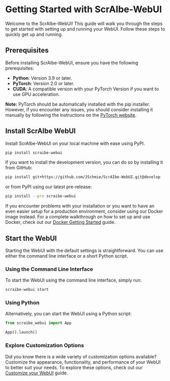 # Getting Started with ScrAIbe-WebUI

Welcome to the ScrAIbe-WebUI! This guide will walk you through the steps to get started with setting up and running your WebUI. Follow these steps to quickly get up and running.

## Prerequisites

Before installing ScrAIbe-WebUI, ensure you have the following prerequisites:

- **Python**: Version 3.9 or later.
- **PyTorch**: Version 2.0 or later.
- **CUDA**: A compatible version with your PyTorch Version if you want to use GPU acceleration.

**Note:** PyTorch should be automatically installed with the pip installer. However, if you encounter any issues, you should consider installing it manually by following the instructions on the [PyTorch website](https://pytorch.org/get-started/locally/).

## Install ScrAIbe WebUI

Install ScrAIbe-WebUI on your local machine with ease using PyPI.

```bash
pip install scraibe-webui
```

If you want to install the development version, you can do so by installing it from GitHub:

```bash
pip install git+https://github.com/JSchmie/ScrAIbe-WebUI.git@develop
```

or from PyPI using our latest pre-release:

```bash
pip install --pre scraibe-webui
```

If you encounter problems with your installation or you want to have an even easier setup for a production environment, consider using our Docker image instead. For a complete walkthrough on how to set up and use Docker, check out our [Docker Getting Started](GETTING_STARTED_DOCKER.md) guide.

## Start the WebUI

Starting the WebUI with the default settings is straightforward. You can use either the command line interface or a short Python script.

### Using the Command Line Interface

To start the WebUI using the command line interface, simply run:

```bash
scraibe-webui start
```

### Using Python

Alternatively, you can start the WebUI using a Python script:

```python
from scraibe_webui import App 

App().launch()
```

### Explore Customization Options

Did you know there is a wide variety of customization options available? Customize the appearance, functionality, and performance of your WebUI to better suit your needs. To explore these options, check out our [Customize your WebUI](Customize.md) guide.
